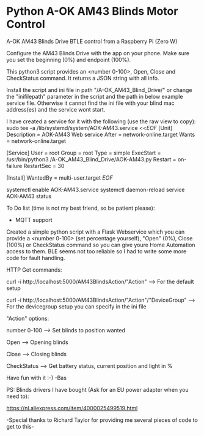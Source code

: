 # Python A-OK AM43 Blinds Motor Control
A-OK AM43 Blinds Drive BTLE control from a Raspberry Pi (Zero W)

Configure the AM43 Blinds Drive with the app on your phone. Make sure you set the beginning (0%) and endpoint (100%).

This python3 script provides an <number 0-100>, Open, Close and CheckStatus command. It returns a JSON string with all info.

Install the script and ini file in path "/A-OK_AM43_Blind_Drive/" or change the "inifilepath" parameter in the script and the path in below example service file. Otherwise it cannot find the ini file with your blind mac address(es) and the service wont start.


I have created a service for it with the following (use the raw view to copy):
sudo tee -a /lib/systemd/system/AOK-AM43.service <<_EOF_
[Unit]
Description = AOK-AM43 Web service
After = network-online.target
Wants = network-online.target

[Service]
User = root
Group = root
Type = simple
ExecStart = /usr/bin/python3 /A-OK_AM43_Blind_Drive/AOK-AM43.py
Restart = on-failure
RestartSec = 30

[Install]
WantedBy = multi-user.target
_EOF_

systemctl enable AOK-AM43.service
systemctl daemon-reload
service AOK-AM43 status


To Do list (time is not my best friend, so be patient please):
- MQTT support


Created a simple python script with a Flask Webservice which you can provide a <number 0-100> (set percentage yourself), "Open" (0%), Close (100%) or CheckStatus command so you can give youre Home Automation access to them. BLE seems not too reliable so I had to write some more code for fault handling.


HTTP Get commands:

curl -i http://localhost:5000/AM43BlindsAction/"Action"  --> For the default setup
  
curl -i http://localhost:5000/AM43BlindsAction/"Action"/"DeviceGroup"  --> For the devicegroup setup you can specify in the ini file


"Action" options:

  number 0-100      --> Set blinds to position wanted
  
  Open              --> Opening blinds
  
  Close             --> Closing blinds
  
  CheckStatus       --> Get battery status, current position and light in %



Have fun with it :-)
-Bas

PS: Blinds drivers I have bought (Ask for an EU power adapter when you need to):

https://nl.aliexpress.com/item/4000025499519.html


-Special thanks to Richard Taylor for providing me several pieces of code to get to this-
